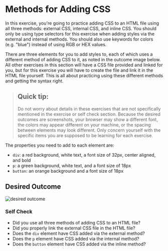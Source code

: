 # Methods for Adding CSS
In this exercise, you're going to practice adding CSS to an HTML file using all three methods: external CSS, internal CSS, and inline CSS.
 You should only be using type selectors for this exercise when adding styles via the external and internal methods. You should also use
 keywords for colors (e.g. "blue") instead of using RGB or HEX values.

There are three elements for you to add styles to, each of which uses a different method of adding CSS to it, as noted in the outcome
 image below. All other exercises in this section will have a CSS file provided and linked for you, but for this exercise you will have
 to create the file and link it in the HTML file yourself. This is all about practicing using these different methods and getting the
 syntax right.

> ## Quick tip:
> Do not worry about details in these exercises that are not specifically mentioned in the exercise or self check section.
 Because the desired outcomes are screenshots, your browser may show a different font, the colors may appear different on your machine,
 or the spacing between elements may look different. Only concern yourself with the specific items you are supposed to be learning for
 each exercise.

The properties you need to add to each element are:

* `div`: a red background, white text, a font size of 32px, center aligned, and bold
* `p`: a green background, white text, and a font size of 18px
* `button`: an orange background and a font size of 18px

## Desired Outcome
![desired outcome](./desired-outcome.png)


### Self Check
- Did you use all three methods of adding CSS to an HTML file?
- Did you properly link the external CSS file in the HTML file?
- Does the `div` element have CSS added via the external method?
- Does the `p` element have CSS added via the internal method?
- Does the `button` element have CSS added via the inline method?
